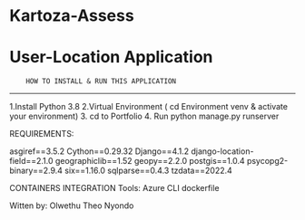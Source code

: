 # Kartoza-Assess 
# User-Location Application


		HOW TO INSTALL & RUN THIS APPLICATION
----------------------------------------------------
1.Install Python 3.8 
2.Virtual Environment ( cd Environment venv & activate your environment)
3. cd to Portfolio
4. Run python manage.py runserver


REQUIREMENTS:

asgiref==3.5.2
Cython==0.29.32
Django==4.1.2
django-location-field==2.1.0
geographiclib==1.52
geopy==2.2.0
postgis==1.0.4
psycopg2-binary==2.9.4
six==1.16.0
sqlparse==0.4.3
tzdata==2022.4

CONTAINERS INTEGRATION
Tools:
Azure CLI 
dockerfile 


Witten by: Olwethu Theo Nyondo
